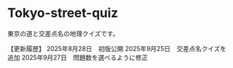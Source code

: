 # Tokyo-street-quiz
東京の道と交差点名の地理クイズです。

【更新履歴】
2025年8月28日　初版公開
2025年9月25日　交差点名クイズを追加
2025年9月27日　問題数を選べるように修正

